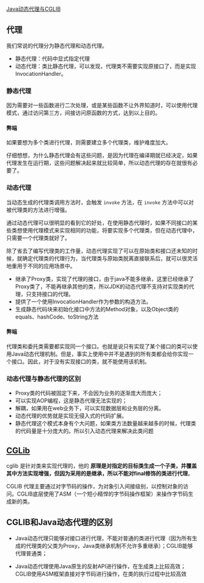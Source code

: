 [Java动态代理与CGLIB](http://www.importnew.com/22015.html)

## 代理

我们常说的代理分为静态代理和动态代理。

  - 静态代理：代码中显式指定代理
  - 动态代理：类比静态代理，可以发现，代理类不需要实现原接口了，而是实现InvocationHandler。


### 静态代理

因为需要对一些函数进行二次处理，或是某些函数不让外界知道时，可以使用代理模式，通过访问第三方，间接访问原函数的方式，达到以上目的。

#### 弊端

如果要想为多个类进行代理，则需要建立多个代理类，维护难度加大。

仔细想想，为什么静态代理会有这些问题，是因为代理在编译期就已经决定，如果代理发生在运行期，这些问题解决起来就比较简单，所以动态代理的存在就很有必要了。

### 动态代理

当动态生成的代理类调用方法时，会触发 `invoke` 方法，在 `invoke` 方法中可以对被代理类的方法进行增强。

通过动态代理可以很明显的看到它的好处，在使用静态代理时，如果不同接口的某些类想使用代理模式来实现相同的功能，将要实现多个代理类，但在动态代理中，只需要一个代理类就好了。

除了省去了编写代理类的工作量，动态代理实现了可以在原始类和接口还未知的时候，就确定代理类的代理行为，当代理类与原始类脱离直接联系后，就可以很灵活地重用于不同的应用场景中。

  - 继承了Proxy类，实现了代理的接口，由于java不能多继承，这里已经继承了Proxy类了，不能再继承其他的类，所以JDK的动态代理不支持对实现类的代理，只支持接口的代理。
  - 提供了一个使用InvocationHandler作为参数的构造方法。
  - 生成静态代码块来初始化接口中方法的Method对象，以及Object类的equals、hashCode、toString方法

#### 弊端

代理类和委托类需要都实现同一个接口。也就是说只有实现了某个接口的类可以使用Java动态代理机制。但是，事实上使用中并不是遇到的所有类都会给你实现一个接口。因此，对于没有实现接口的类，就不能使用该机制。

### 动态代理与静态代理的区别

- Proxy类的代码被固定下来，不会因为业务的逐渐庞大而庞大；
- 可以实现AOP编程，这是静态代理无法实现的；
- 解耦，如果用在web业务下，可以实现数据层和业务层的分离。
- 动态代理的优势就是实现无侵入式的代码扩展。
- 静态代理这个模式本身有个大问题，如果类方法数量越来越多的时候，代理类的代码量是十分庞大的。所以引入动态代理来解决此类问题

## [CGLib](http://blog.csdn.net/danchu/article/details/70238002)

cglib 是针对类来实现代理的，他的 **原理是对指定的目标类生成一个子类，并覆盖其中方法实现增强，但因为采用的是继承，所以不能对final修饰的类进行代理**。

CGLIB 代理主要通过对字节码的操作，为对象引入间接级别，以控制对象的访问。CGLIB底层使用了ASM（一个短小精悍的字节码操作框架）来操作字节码生成新的类。

## CGLIB和Java动态代理的区别

  - Java动态代理只能够对接口进行代理，不能对普通的类进行代理（因为所有生成的代理类的父类为Proxy，Java类继承机制不允许多重继承）；CGLIB能够代理普通类；

  - Java动态代理使用Java原生的反射API进行操作，在生成类上比较高效；CGLIB使用ASM框架直接对字节码进行操作，在类的执行过程中比较高效
